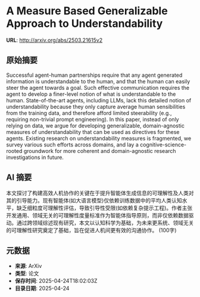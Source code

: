 # A Measure Based Generalizable Approach to Understandability

**URL**: http://arxiv.org/abs/2503.21615v2

## 原始摘要

Successful agent-human partnerships require that any agent generated
information is understandable to the human, and that the human can easily steer
the agent towards a goal. Such effective communication requires the agent to
develop a finer-level notion of what is understandable to the human.
State-of-the-art agents, including LLMs, lack this detailed notion of
understandability because they only capture average human sensibilities from
the training data, and therefore afford limited steerability (e.g., requiring
non-trivial prompt engineering).
  In this paper, instead of only relying on data, we argue for developing
generalizable, domain-agnostic measures of understandability that can be used
as directives for these agents. Existing research on understandability measures
is fragmented, we survey various such efforts across domains, and lay a
cognitive-science-rooted groundwork for more coherent and domain-agnostic
research investigations in future.


## AI 摘要

本文探讨了构建高效人机协作的关键在于提升智能体生成信息的可理解性及人类对其的引导能力。现有智能体(如大语言模型)仅依赖训练数据中的平均人类认知水平，缺乏细粒度可理解性评估，导致引导性受限(如依赖复杂提示工程)。作者主张开发通用、领域无关的可理解性度量标准作为智能体指导原则，而非仅依赖数据驱动。通过跨领域综述现有研究，本文以认知科学为基础，为未来更系统、领域无关的可理解性研究奠定了基础，旨在促进人机间更有效的沟通协作。 (100字)

## 元数据

- **来源**: ArXiv
- **类型**: 论文
- **保存时间**: 2025-04-24T18:02:03Z
- **目录日期**: 2025-04-24
